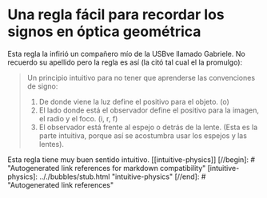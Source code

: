 # Una regla fácil para recordar los signos en óptica geométrica

Esta regla la infirió un compañero mío de la USBve llamado Gabriele. No recuerdo su apellido pero la regla es así (la citó tal cual el la promulgo):


>Un principio intuitivo para no tener que aprenderse las convenciones de signo:
>1) De donde viene la luz define el positivo para el objeto. (o)
>2) El lado donde está el observador define el positivo para la imagen, el radio y el foco. (i, r, f)
>3) El observador está frente al espejo o detrás de la lente. (Esta es la parte intuitiva, porque así se acostumbra usar los espejos y las lentes).


Esta regla tiene muy buen sentido intuitivo. [[intuitive-physics]]
[//begin]: # "Autogenerated link references for markdown compatibility"
[intuitive-physics]: .././bubbles/stub.html "intuitive-physics"
[//end]: # "Autogenerated link references"
